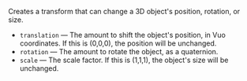 Creates a transform that can change a 3D object's position, rotation, or size.

   - `translation` — The amount to shift the object's position, in Vuo coordinates. If this is (0,0,0), the position will be unchanged.
   - `rotation` — The amount to rotate the object, as a quaternion.
   - `scale` — The scale factor. If this is (1,1,1), the object's size will be unchanged.
